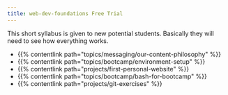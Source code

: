 ```yaml
---
title: web-dev-foundations Free Trial
---
```


This short syllabus is given to new potential students. Basically they will need to see how everything works.

- {{% contentlink path="topics/messaging/our-content-philosophy" %}}
- {{% contentlink path="topics/bootcamp/environment-setup" %}}
- {{% contentlink path="projects/first-personal-website" %}}
- {{% contentlink path="topics/bootcamp/bash-for-bootcamp" %}}
- {{% contentlink path="projects/git-exercises" %}}
